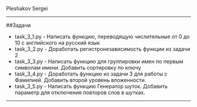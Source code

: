 Pleshakov Sergei
____
##Задачи

* task_3_1.py - Написать функцию, переводящую числительные от 0 до 10 c английского на русский язык
* task_3_2.py - Доработать регистронезависимость функции из задачи 2
* task_3_3.py - Написать функцию для группировки имен по первым символам имени. Добавить сортировку по ключу 
* task_3_4.py - Доработать функцию из задачи 3 для работы с Фамилией. Добавить второй уровень вложенности.
* task_3_5.py - Написать функцию Генератор шуток. Добавить параметр для отключения повторов слов в шутках.
      
____